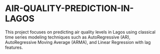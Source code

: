 # AIR-QUALITY-PREDICTION-IN-LAGOS
This project focuses on predicting air quality levels in Lagos using classical time series modeling techniques such as AutoRegressive (AR), AutoRegressive Moving Average (ARMA), and Linear Regression with lag features. 
